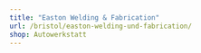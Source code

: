```yaml
---
title: "Easton Welding & Fabrication"
url: /bristol/easton-welding-und-fabrication/
shop: Autowerkstatt
---
```

